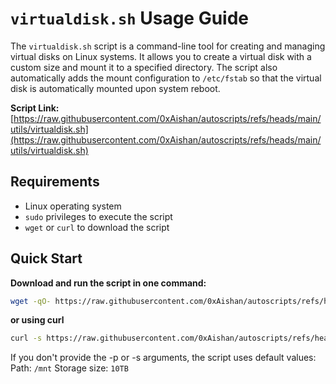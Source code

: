 # `virtualdisk.sh` Usage Guide

The `virtualdisk.sh` script is a command-line tool for creating and managing virtual disks on Linux systems. It allows you to create a virtual disk with a custom size and mount it to a specified directory. The script also automatically adds the mount configuration to `/etc/fstab` so that the virtual disk is automatically mounted upon system reboot.

**Script Link:** [https://raw.githubusercontent.com/0xAishan/autoscripts/refs/heads/main/utils/virtualdisk.sh](https://raw.githubusercontent.com/0xAishan/autoscripts/refs/heads/main/utils/virtualdisk.sh)

## Requirements

*   Linux operating system
*   `sudo` privileges to execute the script
*   `wget` or `curl` to download the script

## Quick Start

**Download and run the script in one command:**

```bash
wget -qO- https://raw.githubusercontent.com/0xAishan/autoscripts/refs/heads/main/utils/virtualdisk.sh | sudo bash -s -- -p /mnt -s 8
```
**or using curl**
```bash
curl -s https://raw.githubusercontent.com/0xAishan/autoscripts/refs/heads/main/utils/virtualdisk.sh | sudo bash -s -- -p /mnt -s 8
```
If you don't provide the -p or -s arguments, the script uses default values:
Path: `/mnt`
Storage size: `10TB`
